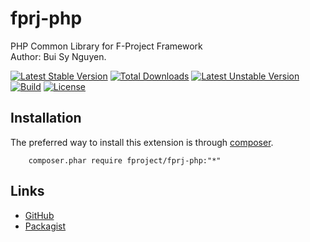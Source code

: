 # fprj-php
PHP Common Library for F-Project Framework\
Author: Bui Sy Nguyen.

[![Latest Stable Version](https://poser.pugx.org/fproject/fprj-php/v/stable)](https://packagist.org/packages/fproject/fprj-php)
[![Total Downloads](https://poser.pugx.org/fproject/fprj-php/downloads)](https://packagist.org/packages/fproject/fprj-php)
[![Latest Unstable Version](https://poser.pugx.org/fproject/fprj-php/v/unstable)](https://packagist.org/packages/fproject/fprj-php)
[![Build](https://travis-ci.org/fproject/fprj-php.png?branch=master)](https://travis-ci.org/fproject/fprj-php)
[![License](https://poser.pugx.org/fproject/fprj-php/license)](https://packagist.org/packages/fproject/fprj-php)


Installation
------------

The preferred way to install this extension is through [composer](http://getcomposer.org/download/).
```
    composer.phar require fproject/fprj-php:"*"
```
 
Links
-----

- [GitHub](https://github.com/fproject/fprj-php)
- [Packagist](https://packagist.org/packages/fproject/fprj-php)
